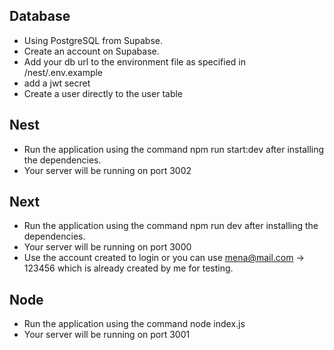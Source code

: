 ## Database
* Using PostgreSQL from Supabse.
* Create an account on Supabase.
* Add your db url to the environment file as specified in /nest/.env.example
* add a jwt secret
* Create a user directly to the user table

## Nest
* Run the application using the command npm run start:dev after installing the dependencies.
* Your server will be running on port 3002

## Next
* Run the application using the command npm run dev after installing the dependencies.
* Your server will be running on port 3000
* Use the account created to login or you can use mena@mail.com -> 123456 which is already created by me for testing.


## Node
* Run the application using the command node index.js
* Your server will be running on port 3001